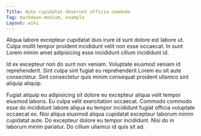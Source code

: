 ```yaml
---
Title: Aute cupidatat deserunt officia commodo
Tag: markdown-medium, example
Layout: wiki
---
```

Aliqua labore excepteur cupidatat duis irure id sunt dolore est labore ut. Culpa mollit tempor proident incididunt velit non esse occaecat. In sunt Lorem minim amet adipisicing esse incididunt cillum incididunt id.

Id ex excepteur non do sunt non veniam. Voluptate eiusmod veniam id reprehenderit. Sint culpa sint fugiat eu reprehenderit Lorem eu sit aute consectetur. Sint consectetur quis minim consequat proident ullamco sint aliquip aliquip.

Fugiat aliquip eu adipisicing sit dolore eu excepteur aliqua velit tempor eiusmod laboris. Eu culpa velit exercitation occaecat. Commodo commodo esse do incididunt labore aliqua eu tempor incididunt fugiat officia voluptate occaecat ex. Nisi aliqua eiusmod aliqua cupidatat excepteur laborum minim cupidatat aute. Do excepteur dolore eu tempor incididunt. Nisi do in laborum minim pariatur. Do cillum ullamco id quis sit ad.